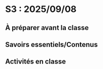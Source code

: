 # S3 : <!-- varexp:begin S3 -->2025/09/08<!-- varexp:end -->

## À préparer avant la classe

## Savoirs essentiels/Contenus

## Activités en classe
